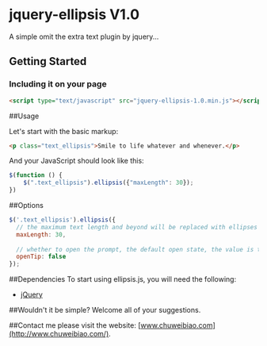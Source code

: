 # jquery-ellipsis V1.0
A simple omit the extra text plugin by jquery...
## Getting Started

### Including it on your page
```html
<script type="text/javascript" src="jquery-ellipsis-1.0.min.js"></script>
```

##Usage

Let's start with the basic markup:

```html
<p class="text_ellipsis">Smile to life whatever and whenever.</p>
```

And your JavaScript should look like this:

```js
$(function () {
	$(".text_ellipsis").ellipsis({"maxLength": 30});
})
```

##Options

```js
$('.text_ellipsis').ellipsis({
  // the maximum text length and beyond will be replaced with ellipses
  maxLength: 30,
  
  // whether to open the prompt, the default open state, the value is true
  openTip: false
});
```

##Dependencies
To start using ellipsis.js, you will need the following:

* [jQuery](http://jquery.com/download/)

##Wouldn't it be simple? Welcome all of your suggestions.

##Contact me please visit the website: [www.chuweibiao.com](http://www.chuweibiao.com/).

